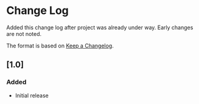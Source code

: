 # Change Log
Added this change log after project was already under way.  Early changes are not noted.

The format is based on [Keep a Changelog](http://keepachangelog.com/).

## [1.0]
### Added
- Initial release
